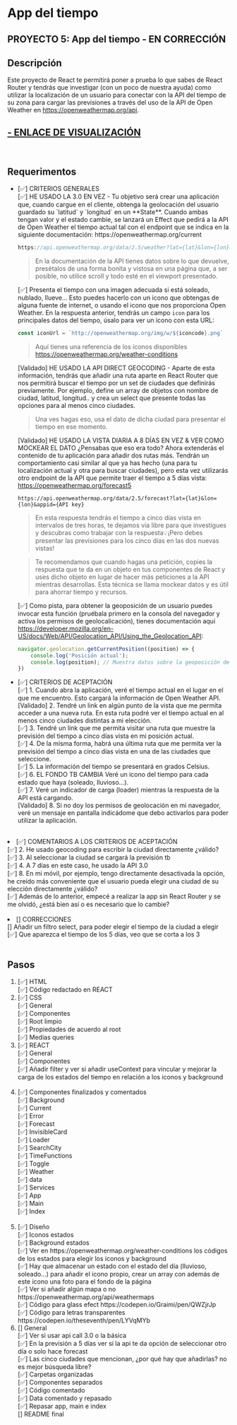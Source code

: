 # App del tiempo

## PROYECTO 5: App del tiempo - EN CORRECCIÓN
## Descripción
Este proyecto de React te permitirá poner a prueba lo que sabes de React Router y tendrás que investigar (con un poco de nuestra ayuda) como utilizar la localización de un usuario para conectar con la API del tiempo de su zona para cargar las previsiones a través del uso de la API de Open Weather en https://openweathermap.org/api.
## <a href="https://app-tiempo.netlify.app/">- ENLACE DE VISUALIZACIÓN </a>

<br>

## Requerimentos
<ul>
<li> [✅] CRITERIOS GENERALES</li>
[✅] HE USADO LA 3.0 EN VEZ - Tu objetivo será crear una aplicación que, cuando cargue en el cliente, obtenga la geolocación del usuario guardado su `latitud` y `longitud` en un **State**. Cuando ambas tengan valor y el estado cambie, se lanzará un Effect que pedirá a la API de Open Weather el tiempo actual tal con el endpoint que se indica en la siguiente documentación: https://openweathermap.org/current

```jsx
https://api.openweathermap.org/data/2.5/weather?lat={lat}&lon={lon}&appid={API key}
```

> En la documentación de la API tienes datos sobre lo que devuelve, presétalos de una forma bonita y vistosa en una página que, a ser posible, no utilice scroll y todo esté en el viewport presentado.

[✅] Presenta el tiempo con una imagen adecuada si está soleado, nublado, llueve… Esto puedes hacerlo con un icono que obtengas de alguna fuente de internet, o usando el icono que nos proporciona Open Weather. En la respuesta anterior, tendrás un campo `icon` para los principales datos del tiempo, úsalo para ver un icono con esta URL:

```jsx
const iconUrl = `http://openweathermap.org/img/w/${iconcode}.png`
```

> Aquí tienes una referencia de los iconos disponibles https://openweathermap.org/weather-conditions <br>

[Validado] HE USADO LA API DIRECT GEOCODING - Aparte de esta información, tendrás que añadir una ruta aparte en React Router que nos permitirá buscar el tiempo por un set de ciudades que definirás previamente. Por ejemplo, define un array de objetos con nombre de ciudad, latitud, longitud.. y crea un select que presente todas las opciones para al menos cinco ciudades.

> Una ves hagas eso, usa el dato de dicha ciudad para presentar el tiempo en ese momento. <br>

[Validado] HE USADO LA VISTA DIARIA A 8 DÍAS EN VEZ & VER COMO MOCKEAR EL DATO ¿Pensabas que eso era todo? Ahora extenderás el contenido de tu aplicación para añadir dos rutas más. Tendrán un comportamiento casi similar al que ya has hecho (una para tu localización actual y otra para buscar ciudades), pero esta vez utilizarás otro endpoint de la API que permite traer el tiempo a 5 días vista: https://openweathermap.org/forecast5

```
https://api.openweathermap.org/data/2.5/forecast?lat={lat}&lon={lon}&appid={API key}
```

> En esta respuesta tendrás el tiempo a cinco días vista en intervalos de tres horas, te dejamos via libre para que investigues y descubras como trabajar con la respuesta💡¡Pero debes presentar las previsiones para los cinco días en las dos nuevas vistas!

> Te recomendamos que cuando hagas una petición, copies la respuesta que te da en un objeto en tus componentes de React y uses dicho objeto en lugar de hacer más peticiones a la API mientras desarrollas. Esta técnica se llama mockear datos y es útil para ahorrar tiempo y recursos.

[✅] Como pista, para obtener la geoposición de un usuario puedes invocar esta función (pruébala primero en la consola del navegador y activa los permisos de geolocalicación), tienes documentación aquí https://developer.mozilla.org/en-US/docs/Web/API/Geolocation_API/Using_the_Geolocation_API:

```jsx
navigator.geolocation.getCurrentPosition((position) => {
    console.log('Posición actual');
    console.log(position); // Muestra datos sobre la geoposición del usuario
})
```


<li> [✅] CRITERIOS DE ACEPTACIÓN </li>
[✅] 1. Cuando abra la aplicación, veré el tiempo actual en el lugar en el que me encuentro. Esto cargará la información de Open Weather API. <br>
[Validado] 2. Tendré un link en algún punto de la vista que me permita acceder a una nueva ruta. En esta ruta podré ver el tiempo actual en al menos cinco ciudades distintas a mi elección. <br>
[✅] 3. Tendré un link que me permita visitar una ruta que muestre la previsión del tiempo a cinco días vista en mi posición actual. <br>
[✅] 4. De la misma forma, habrá una última ruta que me permita ver la previsión del tiempo a cinco días vista en una de las ciudades que seleccione. <br>
[✅] 5. La información del tiempo se presentará en grados Celsius. <br>
[✅] 6. EL FONDO TB CAMBIA Veré un icono del tiempo para cada estado que haya (soleado, lluvioso…). <br>
[✅] 7. Veré un indicador de carga (loader) mientras la respuesta de la API está cargando. <br>
[Validado] 8. Si no doy los permisos de geolocación en mi navegador, veré un mensaje en pantalla indicádome que debo activarlos para poder utilizar la aplicación. <br>
</ul>
<br>

<li> [✅] COMENTARIOS A LOS CRITERIOS DE ACEPTACIÓN </li>
[✅] 2. He usado geocoding para escribir la ciudad directamente ¿válido? <br>
[✅] 3. Al seleccionar la ciudad se cargará la previsión tb <br>
[✅] 4. A 7 días en este caso, he usado la API 3.0 <br>
[✅] 8. En mi móvil, por ejemplo, tengo directamente desactivada la opción, he creído más conveniente que el usuario pueda elegir una ciudad de su elección directamente ¿válido? <br>
[✅] Además de lo anterior, empecé a realizar la app sin React Router y se me olvidó, ¿está bien así o es necesario que lo cambie? <br>
<br>

<li> [] CORRECCIONES </li>
[] Añadir un filtro select, para poder elegir el tiempo de la ciudad a elegir <br>
[✅] Que aparezca el tiempo de los 5 días, veo que se corta a los 3 <br>
<br>


## Pasos
<ol>
<li> [✅] HTML </li>
[✅] Código redactado en REACT <br>

<li> [✅] CSS </li>
[✅] General <br>
[✅] Componentes <br>
[✅] Root limpio <br>
[✅] Propiedades de acuerdo al root <br>
[✅] Medias queries <br>

<li> [✅] REACT </li>
[✅] General <br>
[✅] Componentes <br>
[✅] Añadir filter y ver si añadir useContext para vincular y mejorar la carga de los estados del tiempo en relación a los iconos y background<br>
<br>

<li> [✅] Componentes finalizados y comentados </li>
[✅] Background <br>
[✅] Current <br>
[✅] Error <br>
[✅] Forecast <br>
[✅] InvisibleCard <br>
[✅] Loader <br>
[✅] SearchCity <br>
[✅] TimeFunctions <br>
[✅] Toggle <br>
[✅] Weather <br>
[✅] data <br>
[✅] Services <br>
[✅] App <br>
[✅] Main <br>
[✅] Index <br>
<br>

<li> [✅] Diseño </li>
[✅] Iconos estados <br>
[✅] Background estados <br>
[✅] Ver en https://openweathermap.org/weather-conditions los códigos de los estados para elegir los iconos y background <br>
[✅] Hay que almacenar un estado con el estado del día (lluvioso, soleado…) para añadir el icono propio, crear un array con además de este icono una foto para el fondo de la página <br>
[✅] Ver si añadir algún mapa o no https://openweathermap.org/api/weathermaps <br>
[✅] Código para glass efect https://codepen.io/Graimi/pen/QWZjrJp <br>
[✅] Código para letras transparentes https://codepen.io/theseventh/pen/LYVqMYb <br>

<li> [] General </li>
[✅] Ver si usar api call 3.0 o la básica <br>
[✅] En la previsión a 5 días ver si la api te da opción de seleccionar otro día o solo hace forecast <br>
[✅] Las cinco ciudades que mencionan, ¿por qué hay que añadirlas? no es mejor búsqueda libre? <br>
[✅] Carpetas organizadas <br>
[✅] Componentes separados <br>
[✅] Código comentado <br>
[✅] Data comentado y repasado <br>
[✅] Repasar app, main e index <br>
[] README final <br>
</ol>